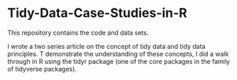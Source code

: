 # Tidy-Data-Case-Studies-in-R
This repository contains the code and data sets.

I wrote a two series article on the concept of tidy data and tidy data principles. T demonstrate the understanding of these concepts, I did a walk through in R using the tidyr package (one of the core packages in the family of tidyverse packages).
